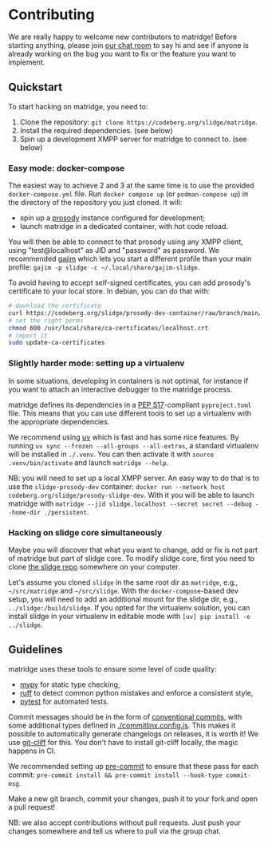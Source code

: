 # Contributing

We are really happy to welcome new contributors to matridge!
Before starting anything, please join [our chat room](xmpp:slidge@conference.nicoco.fr?join)
to say hi and see if anyone is already working on the bug you want to fix or
the feature you want to implement.

## Quickstart

To start hacking on matridge, you need to:

1. Clone the repository: `git clone https://codeberg.org/slidge/matridge`.
2. Install the required dependencies. (see below)
3. Spin up a development XMPP server for matridge to connect to. (see below)

### Easy mode: docker-compose

The easiest way to achieve 2 and 3 at the same time is to use the provided
`docker-compose.yml` file. Run ``docker compose up`` (or ``podman-compose up``)
in the directory of the repository you just cloned. It will:

- spin up a [prosody](https://prosody.im) instance configured for development;
- launch matridge in a dedicated container, with hot code reload.

You will then be able to connect to that prosody using any XMPP client, using
"test@localhost" as JID and "password" as password. We recommended
[gajim](https://gajim.org) which lets you start a different profile than your
main profile: `gajim -p slidge -c ~/.local/share/gajim-slidge`.

To avoid having to accept self-signed certificates, you can add prosody's
certificate to your local store. In debian, you can do that with:

```bash
# download the certificate
curl https://codeberg.org/slidge/prosody-dev-container/raw/branch/main/localhost.crt | sudo tee /usr/local/share/ca-certificates/localhost.crt
# set the right perms
chmod 600 /usr/local/share/ca-certificates/localhost.crt
# import it
sudo update-ca-certificates
```

### Slightly harder mode: setting up a virtualenv

In some situations, developing in containers is not optimal, for instance if
you want to attach an interactive debugger to the matridge process.

matridge defines its dependencies in a [PEP 517](https://peps.python.org/pep-0517/)-compliant
`pyproject.toml` file. This means that you can use different tools to set up a
virtualenv with the appropriate dependencies.

We recommend using [uv](https://docs.astral.sh/uv/) which is fast and has some
nice features. By running ``uv sync --frozen --all-groups --all-extras``, a
standard virtualenv will be installed in `./.venv`. You can then activate it
with `source .venv/bin/activate` and launch `matridge --help`.

NB: you will need to set up a local XMPP server. An easy way to do that is to
use the `slidge-prosody-dev` container: `docker run --network host codeberg.org/slidge/prosody-slidge-dev`.
With it you will be able to launch matridge with
``matridge --jid slidge.localhost --secret secret --debug --home-dir ./persistent``.

### Hacking on slidge core simultaneously

Maybe you will discover that what you want to change, add or fix is not part
of matridge but part of slidge core. To modify slidge core, first you
need to clone [the slidge repo](https://codeberg.org/slidge/slidge) somewhere
on your computer.

Let's assume you cloned `slidge` in the same root dir as `matridge`,
e.g., `~/src/matridge` and `~/src/slidge`.
With the `docker-compose`-based dev setup, you will need to add an additional
mount for the slidge dir, e.g., `../slidge:/build/slidge`. If you opted for
the virtualenv solution, you can install slidge in your virtualenv in editable
mode with `[uv] pip install -e ../slidge`.

## Guidelines

matridge uses these tools to ensure some level of code quality:

- [mypy](https://www.mypy-lang.org/)
  for static type checking,
- [ruff](https://docs.astral.sh/ruff/)
  to detect common python mistakes and enforce a consistent style,
- [pytest](https://docs.pytest.org/en/stable/)
  for automated tests.

Commit messages should be in the form of
[conventional commits](https://www.conventionalcommits.org/en/v1.0.0/), with
some additional types defined in [./commitlinx.config.js](https://codeberg.org/slidge/matridge/src/branch/main/commitlint.config.js).
This makes it possible to automatically generate changelogs on releases, it
is worth it! We use [git-cliff](https://git-cliff.org/) for this. You don't have
to install git-cliff locally, the magic happens in CI.

We recommended setting up [pre-commit](https://pre-commit.com/) to ensure that
these pass for each commit: `pre-commit install && pre-commit install --hook-type commit-msg`.

Make a new git branch, commit your changes, push it to your fork and open a
pull request!

NB: we also accept contributions without pull requests. Just push your changes
somewhere and tell us where to pull via the group chat.
